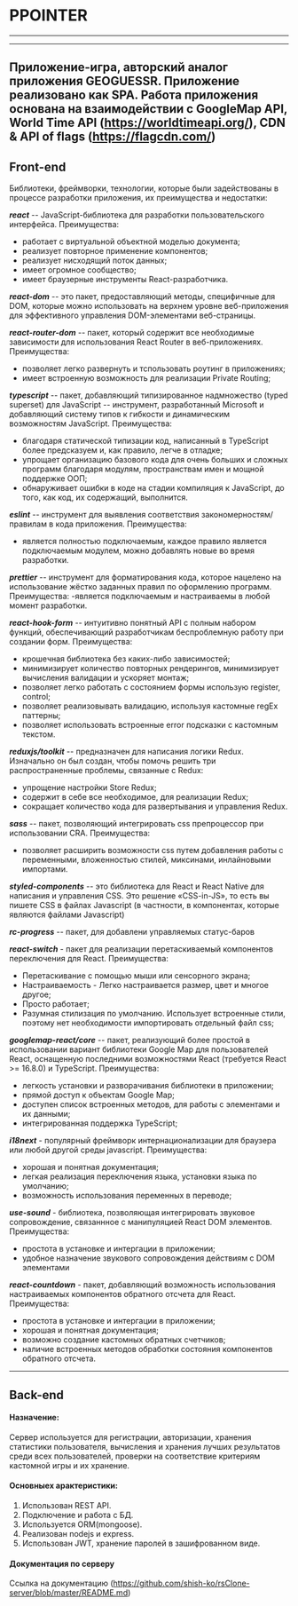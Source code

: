 # PPOINTER
---
---
Приложение-игра, авторский аналог приложения GEOGUESSR. Приложение реализовано как SPA.
Работа приложения основана на взаимодействии с GoogleMap API, World Time API (https://worldtimeapi.org/), CDN & API of flags (https://flagcdn.com/)
---
## Front-end
Библиотеки, фреймворки, технологии, которые были задействованы в процессе разработки приложения, их преимущества и недостатки:

**_react_** -- JavaScript-библиотека для разработки пользовательского интерфейса. Преимущества:
- работает с виртуальной объектной моделью документа;
- реализует повторное применение компонентов;
- реализует нисходящий поток данных;
- имеет огромное сообщество;
- имеет браузерные инструменты React-разработчика.

**_react-dom_** -- это пакет, предоставляющий методы, специфичные для DOM, которые можно использовать на верхнем уровне веб-приложения для эффективного управления DOM-элементами веб-страницы.

**_react-router-dom_**  -- пакет, который содержит все необходимые зависимости для использования React Router в веб-приложениях. Преимущества:
- позволяет легко развернуть и тспользовать роутинг в приложениях;
- имеет встроенную возможность для реализации Private Routing;

**_typescript_** -- пакет, добавляющий типизированное надмножество (typed superset) для JavaScript -- инструмент, разработанный Microsoft и добавляющий систему типов к гибкости и динамическим возможностям JavaScript. Преимущества:
- благодаря статической типизации код, написанный в TypeScript более предсказуем и, как правило, легче в отладке;
- упрощает организацию базового кода для очень больших и сложных программ благодаря модулям, пространствам имен и мощной поддержке ООП;
- обнаруживает ошибки в коде на стадии компиляция к JavaScript, до того, как код, их содержащий, выполнится.

**_eslint_** -- инструмент для выявления соответствия закономерностям/правилам в кода приложения. Преимущества:
- является полностью подключаемым, каждое правило является подключаемым модулем, можно добавлять новые во время разработки.

**_prettier_** -- инструмент для форматирования кода, которое нацелено на использование жёстко заданных правил по оформлению программ. Преимущества:
-является подключаемым и настраиваемы в любой момент разработки.

**_react-hook-form_** -- интуитивно понятный API с полным набором функций, обеспечивающий разработчикам беспроблемную работу при создании форм. Преимущества:
- крошечная библиотека без каких-либо зависимостей;
- минимизирует количество повторных рендерингов, минимизирует вычисления валидации и ускоряет монтаж;
- позволяет легко работать с состоянием формы использую register, control;
- позволяет реализовывать валидацию, используя кастомные regEx паттерны;
- позволяет использовать встроенные error подсказки с кастомным текстом.

**_reduxjs/toolkit_** -- предназначен для написания логики Redux. Изначально он был создан, чтобы помочь решить три распространенные проблемы, связанные с Redux:
- упрощение настройки Store Redux;
- содержит в себе все необходимое, для реализации Redux;
- сокращает количество кода для развертывания и управления Redux. 

**_sass_**  -- пакет, позволяющий интегрировать css препроцессор при использовании CRA. Преимущества:
- позволяет расширить возможности css путем добавления работы с переменными, вложенностью стилей, миксинами, инлайновыми импортами.

**_styled-components_** -- это библиотека для React и React Native для написания и управления CSS. Это решение «CSS-in-JS», то есть вы пишете CSS в файлах Javascript (в частности, в компонентах, которые являются файлами Javascript)

**_rc-progress_** -- пакет, для добавлени управляемых статус-баров

**_react-switch_** - пакет для реализации перетаскиваемый компонентов переключения для React. Преимущества:
- Перетаскивание с помощью мыши или сенсорного экрана;
- Настраиваемость - Легко настраивается размер, цвет и многое другое;
- Просто работает; 
- Разумная стилизация по умолчанию. Использует встроенные стили, поэтому нет необходимости импортировать отдельный файл css;

**_googlemap-react/core_** -- пакет, реализующий более простой в использовании вариант библиотеки Google Map для пользователей React, оснащенную последними возможностями React (требуется React >= 16.8.0) и TypeScript. Преимущества:
- легкость установки и разворачивания библиотеки в приложении;
- прямой доступ к объектам Google Map;
- доступен список встроенных методов, для работы с элементами и их данными;
- интегрированная поддержка TypeScript;

**_i18next_** - популярный фреймворк интернационализации для браузера или любой другой среды javascript. Преимущества:
- хорошая и понятная документация;
- легкая реализация переключения языка, установки языка по умолчанию;
- возможность использования переменных в переводе;

**_use-sound_** - библиотека, позволяющая интегрировать звуковое сопровождение, связаннное с манипуляцией React DOM элементов. Преимущества:
- простота в установке и интергации в приложении;
- удобное назначение звукового сопровождения действиям с DOM элементами

**_react-countdown_** - пакет, добавляющий возможность использования настраиваемых компонентов обратного отсчета для React. Преимущества:
- простота в установке и интергации в приложении;
- хорошая и понятная документация;
- возможно создание кастомных обратных счетчиков;
- наличие встроенных методов обработки состояния компонентов обратного отсчета.

---

## Back-end

#### Назначение:
Сервер используется для регистрации, авторизации, хранения статистики пользователя, вычисления и хранения лучших результатов среди всех пользователей, проверки на соответствие критериям кастомной игры и их хранение. 

#### Основныех арактеристики:
1. Использован REST API.
2. Подключение и работа с БД.
3. Используется ORM(mongoose).
4. Реализован nodejs и express.
5. Использован JWT, хранение паролей в зашифрованном виде.

#### Документация по серверу 
Ссылка на документацию (https://github.com/shish-ko/rsClone-server/blob/master/README.md)

